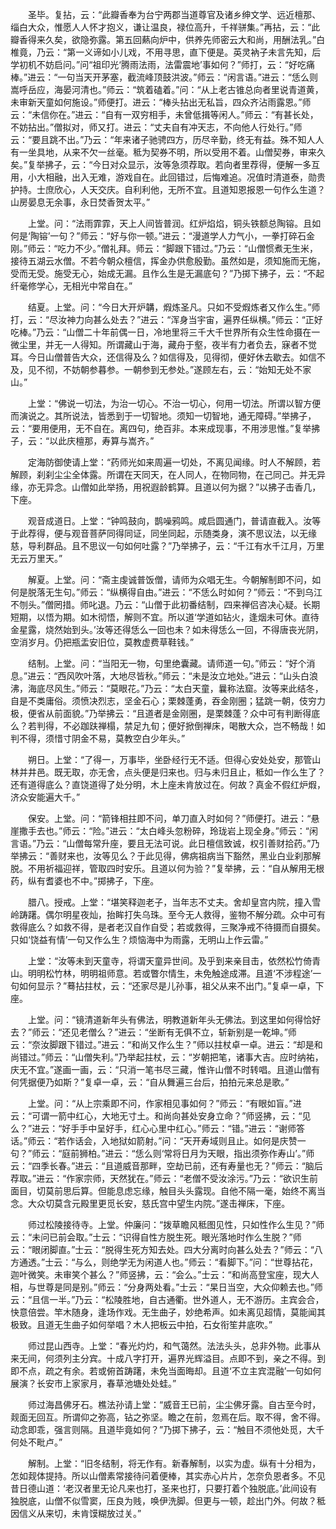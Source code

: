 <!-- { "loadSidebar": true } -->
　　圣毕。复拈，云：“此瓣香奉为台宁两郡当道尊官及诸乡绅文学、远近檀那、缁白大众，惟愿人人怀才抱义，谦让温良，禄位高升，千祥骈集。”再拈，云：“此瓣香得来久矣，欲隐弥露。第五回爇向炉中，供养先师密云大和尚，用酬法乳。”白椎竟，乃云：“第一义谛如小儿戏，不用寻思，直下便是。英灵衲子未言先知，后学初机不妨启问。”问“祖印光‘腾雨法雨，法雷震地’事如何？”师打，云：“好吃痛棒。”进云：“一句当天开茅塞，截流峰顶鼓洪波。”师云：“闲言语。”进云：“恁么则嵩呼岳应，海晏河清也。”师云：“筑着磕着。”问：“从上老古锥总向者里说青道黄，未审新天童如何施设。”师便打。进云：“棒头拈出无私旨，四众齐沾雨露恩。”师云：“未信你在。”进云：“自有一双穷相手，未曾低揖等闲人。”师云：“有甚长处，不妨拈出。”僧拟对，师又打。进云：“丈夫自有冲天志，不向他人行处行。”师云：“要且跳不出。”乃云：“年来诸子驰骋四方，历尽辛勤，终无有益。殊不知人人有一坐具地，从来不欠一丝毫。秪为契券不明，所以受用不着。山僧契券，审来久矣。”复举拂子，云：“今日对众显示，汝等急须荐取。若向者里荐得，便解一多互用，小大相融，出入无难，游戏自在。此回错过，后悔难追。况值时清道泰，勋贵护持。士庶欣心，人天交庆。自利利他，无所不宜。且道知恩报恩一句作么生道？山房晏息无余事，永日焚香贺太平。”

　　上堂。问：“法雨霏霏，天上人间皆普润。红炉焰焰，铜头铁额总陶镕。且如何是‘陶镕’一句？”师云：“好与你一顿。”进云：“漫道学人力气小，一拳打碎石金刚。”师云：“吃力不少。”僧礼拜。师云：“脚跟下错过。”乃云：“山僧惯煮无生米，接待五湖云水僧。不若今朝众檀信，挥金办供愈殷勤。虽然如是，须知施而无施，受而无受。施受无心，始成无漏。且作么生是无漏底句？”乃掷下拂子，云：“不起纤毫修学心，无相光中常自在。”

　　结夏。上堂。问：“今日大开炉韝，煆炼圣凡。只如不受煆炼者又作么生。”师打，云：“尽汝神力向甚么处去？”进云：“浑身当宇宙，遍界任纵横。”师云：“正好吃棒。”乃云：“山僧二十年前偶一日，冷地里将三千大千世界所有众生性命摄在一微尘里，并无一人得知。所谓藏山于海，藏舟于壑，夜半有力者负去，寐者不觉耳。今日山僧普告大众，还信得及么？如信得及，见得彻，便好休去歇去。如信不及，见不彻，不妨朝参暮参。一朝参到无参处。”遂顾左右，云：“始知无处不家山。”

　　上堂：“佛说一切法，为治一切心。不治一切心，何用一切法。所谓以智方便而演说之。其所说法，皆悉到于一切智地。须知一切智地，通无障碍。”举拂子，云：“要用便用，无不自在。离四句，绝百非。本来成现事，不用涉思惟。”复举拂子，云：“以此庆檀那，寿算与嵩齐。”

　　定海防御使请上堂：“药师光如来周遍一切处，不离见闻缘。时人不解顾，若解顾，刹刹尘尘全体露。所谓在天同天，在人同人，在物同物，在己同己。并无异缘，亦无异念。山僧如此举扬，用祝遐龄鹤算。且道以何为据？”以拂子击香几，下座。

　　观音成道日。上堂：“钟鸣鼓向，鹊噪鸦鸣。咸启圆通门，普请直截入。汝等于此荐得，便与观音菩萨同得同证，同坐同起，示随类身，演不思议法，以无缘慈，导利群品。且不思议一句如何吐露？”乃举拂子，云：“千江有水千江月，万里无云万里天。”

　　解夏。上堂。问：“斋主虔诚普饭僧，请师为众唱无生。今朝解制即不问，如何是脱落无生句。”师云：“纵横得自由。”进云：“不恁么时如何？”师云：“不到乌江不刎头。”僧罔措。师叱退。乃云：“山僧于此初番结制，四来禅侣咨决心疑。长期短期，以悟为期。如木彻悟，解则不宜。所以道‘学道如钻火，逢烟未可休。直待金星露，烧然始到头。’汝等还得恁么一回也未？如未得恁么一回，不得唐丧光阴，空消岁月。仍把瓶盂安旧位，莫教虚费草鞋钱。”

　　结制。上堂。问：“当阳无一物，句里绝囊藏。请师道一句。”师云：“好个消息。”进云：“西风吹叶落，大地尽皆秋。”师云：“未是汝立地处。”进云：“山头白浪沸，海底尽风生。”师云：“莫眼花。”乃云：“太白天童，曩称法窟。汝等来此结冬，自是不类庸俗。须愤决烈志，坚金石心；栗棘蓬勇，吞金刚圈；猛跳一朝，伎穷力极，便省从前面貌。”乃举拂云：“且道者是金刚圈，是栗棘蓬？众中可有判断得底么？若判得，不必跏趺禅榻，禁足九旬；便好掀倒禅床，喝散大众，岂不畅哉！如判不得，须惜寸阴金不易，莫教空白少年头。”

　　朔日。上堂：“了得一，万事毕，坐卧经行无不适。但得心安处处安，那管山林并井邑。既无取，亦无舍，点头便是归来也。归与未归且止，秪如一作么生了？还有道得底么？直饶道得了处分明，木上座未肯放过在。何故？真金不假红炉煆，济众安能遍大千。”

　　保安。上堂。问：“箭锋相拄即不问，单刀直入时如何？”师便打。进云：“悬崖撒手去也。”师云：“险。”进云：“太白峰头忽粉碎，玲珑岩上现全身。”师云：“闲言语。”乃云：“山僧每常升座，要且无法可说。此日檀信致诚，权引善财拾药。”乃举拂云：“善财来也，汝等见么？于此见得，佛病祖病当下豁然，黑业白业刹那解脱。不用祈福迎祥，管取四时安乐。且道以何为验？”复举拂，云：“自从解用无根药，纵有耆婆也不中。”掷拂子，下座。

　　腊八。授戒。上堂：“堪笑释迦老子，当年志不丈夫。舍却皇宫内院，撞入雪岭踌躇。偶尔明星夜灿，抬眸打失乌珠。至今无人救得，鉴物不解分疏。众中可有救得底么？如救不得，是者老汉自作自受；若或救得，三聚净戒不待摄而自摄矣。只如‘饶益有情’一句又作么生？烦恼海中为雨露，无明山上作云雷。”

　　上堂：“汝等未到天童寺，将谓天童异世间。及乎到来亲目击，依然松竹倚青山。明明松竹林，明明祖师意。若或瞥尔情生，未免触途成滞。且道‘不涉程途’一句如何显示？”蓦拈拄杖，云：“还家尽是儿孙事，祖父从来不出门。”复卓一卓，下座。

　　上堂。问：“镜清道新年头有佛法，明教道新年头无佛法。到这里如何得恰好去？”师云：“还见老僧么？”进云：“坐断有无俱不立，斩新别是一乾坤。”师云：“奈汝脚跟下错过。”进云：“和尚又作么生？”师以拄杖卓一卓。进云：“却是和尚错过。”师云：“山僧失利。”乃举起拄杖，云：“岁朝把笔，诸事大吉。应时纳祐，庆无不宜。”遂画一画，云：“只消一笔书尽三藏，惟许山僧不时转唱。且道山僧有何凭据便乃如斯？”复卓一卓，云：“自从舞遍三台后，拍拍元来总是歌。”

　　上堂。问：“从上宗乘即不问，作家相见事如何？”师云：“有眼如盲。”进云：“可谓一箭中红心，大地无寸土。和尚向甚处安身立命？”师竖拂，云：“见么？”进云：“好手手中呈好手，红心心里中红心。”师云：“错。”进云：“谢师答话。”师云：“若作话会，入地狱如箭射。”问：“天开寿域则且止。如何是庆赞一句？”师云：“庭前狮柏。”进云：“恁么则‘常将日月为天眼，指出须弥作寿山’。”师云：“四季长春。”进云：“且道威音那畔，空劫已前，还有寿量也无？”师云：“脑后荐取。”进云：“作家宗师，天然犹在。”师云：“老僧不受汝涂污。”乃云：“欲识生前面目，切莫前思后算。但能息虑忘缘，触目头头露现。自他不隔一毫，始终不离当念。大众切莫含元殿里更觅长安，慈氏宫中望生内院。”遂击禅床，下座。

　　师过松陵接待寺。上堂。仲廉问：“拨草瞻风秪图见性，只如性作么生见？”师云：“未问已前会取。”士云：“识得自性方脱生死。眼光落地时作么生脱？”师云：“眼闭脚直。”士云：“脱得生死方知去处。四大分离时向甚么处去？”师云：“八方通透。”士云：“与么，则绝学无为闲道人也。”师云：“看脚下。”问：“世尊拈花，迦叶微笑。未审笑个甚么？”师竖拂，云：“会么。”士云：“和尚高登宝座，现大人相，与世尊是同是别。”师云：“分身两处看。”士云：“杲日当空，大众仰赖去也。”师云：“且信一半。”乃云：“松陵胜地，自古通衢。世外道人，无不游历。主宾会合，快意倍尝。竿木随身，逢场作戏。无生曲子，妙绝希声。如未离见超情，莫能闻其极致。且道无生曲子如何举唱？木人把板云中拍，石女衔笙井底吹。”

　　师过昆山西寺。上堂：“春光灼灼，和气蔼然。法法头头，总非外物。此事从来无间，何须列主分宾。十成八字打开，遍界光辉溢目。点即不到，亲之不得。到即不点，疏之有余。若或俯首踌躇，未免当面晦却。且道‘不立主宾混融’一句如何展演？长安市上家家月，春草池塘处处蛙。”

　　师过海昌佛牙石。樵法孙请上堂：“威音王已前，尘尘佛牙露。自古至今时，觌面无回互。所谓仰之弥高，钻之弥坚。瞻之在前，忽焉在后。取不得，舍不得。动念即乖，强言则隔。且道毕竟如何？”乃掷下拂子，云：“触目不须他处觅，大千何处不毗卢。”

　　解制。上堂：“旧冬结制，将无作有。新春解制，以实为虚。纵有十分相为，怎如觌体提持。所以山僧素常接待问着便棒，其实赤心片片，怎奈负恩者多。不见昔日德山道：‘老汉者里无论凡来也打，圣来也打，只要打着个独脱底。’此间设有独脱底，山僧不似雪窦，压良为贱，唤伊洗脚。但更与一顿，趁出门外。何故？秪因信义从来切，未肯馍糊放过关。”

